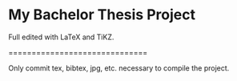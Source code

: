 My Bachelor Thesis Project
============================

Full edited with LaTeX and TiKZ.

==============================

Only commit  tex, bibtex, jpg, etc. necessary to compile the project.
